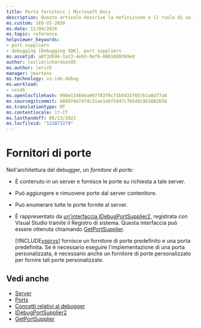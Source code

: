 ```yaml
---
title: Porta fornitori | Microsoft Docs
description: Questo articolo descrive la definizione e il ruolo di un fornitore di porte nell'architettura del debugger in Visual Studio.
ms.custom: SEO-VS-2020
ms.date: 11/04/2016
ms.topic: reference
helpviewer_keywords:
- port suppliers
- debugging [Debugging SDK], port suppliers
ms.assetid: a8f3db96-1a13-4e93-9ef6-0861880369e0
author: leslierichardson95
ms.author: lerich
manager: jmartens
ms.technology: vs-ide-debug
ms.workload:
- vssdk
ms.openlocfilehash: 098e1546dea997f83f0c73b5d337657b1a8d77a8
ms.sourcegitcommit: 68897da7d74c31ae1ebf5d47c7b5ddc9b108265b
ms.translationtype: MT
ms.contentlocale: it-IT
ms.lasthandoff: 08/13/2021
ms.locfileid: "122073279"
---
```

# <a name="port-suppliers"></a>Fornitori di porte
Nell'architettura del debugger, un *fornitore di porte:*

- È contenuto in un server e fornisce le porte su richiesta a tale server.

- Può aggiungere e rimuovere porte dal server contenitore.

- Può enumerare tutte le porte fornite al server.

- È rappresentato da [un'interfaccia IDebugPortSupplier2,](../../extensibility/debugger/reference/idebugportsupplier2.md) registrata con Visual Studio tramite il Registro di sistema. Questa interfaccia può essere ottenuta chiamando [GetPortSupplier](../../extensibility/debugger/reference/idebugcoreserver2-getportsupplier.md).

  [!INCLUDE[vsprvs](../../code-quality/includes/vsprvs_md.md)] fornisce un fornitore di porte predefinito e una porta predefinita. Se è necessario eseguire l'implementazione di una porta personalizzata, è necessario anche un fornitore di porte personalizzato per fornire tali porte personalizzate.

## <a name="see-also"></a>Vedi anche
- [Server](../../extensibility/debugger/servers-visual-studio-sdk.md)
- [Ports](../../extensibility/debugger/ports.md)
- [Concetti relativi al debugger](../../extensibility/debugger/debugger-concepts.md)
- [IDebugPortSupplier2](../../extensibility/debugger/reference/idebugportsupplier2.md)
- [GetPortSupplier](../../extensibility/debugger/reference/idebugcoreserver2-getportsupplier.md)
